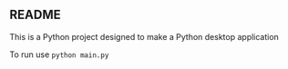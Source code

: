## README

This is a Python project designed to make a Python desktop application

To run use `python main.py`